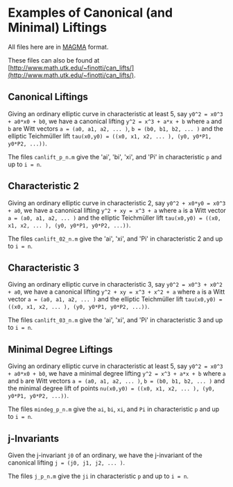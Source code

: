 # Examples of Canonical (and Minimal) Liftings

All files here are in [MAGMA](http://magma.maths.usyd.edu.au/magma/)
format.

These files can also be found at
[http://www.math.utk.edu/~finotti/can_lifts/](http://www.math.utk.edu/~finotti/can_lifts/). 


## Canonical Liftings

Giving an ordinary elliptic curve in characteristic at least 5, say
`y0^2 = x0^3 + a0*x0 + b0`, we have a canonical lifting `y^2 = x^3 +
a*x + b` where `a` and `b` are Witt vectors `a = (a0, a1, a2, ... )`,
`b = (b0, b1, b2, ... )` and the elliptic Teichmüller lift `tau(x0,y0)
= ((x0, x1, x2, ... ), (y0, y0*P1, y0*P2, ...))`.

The files `canlift_p_n.m` give the 'ai', 'bi', 'xi', and 'Pi' in
characteristic `p` and up to `i = n`.


## Characteristic 2

Giving an ordinary elliptic curve in characteristic 2, say `y0^2 +
x0*y0 = x0^3 + a0`, we have a canonical lifting `y^2 + xy = x^3 + a`
where `a` is a Witt vector `a = (a0, a1, a2, ... )` and the elliptic
Teichmüller lift `tau(x0,y0) = ((x0, x1, x2, ... ), (y0, y0*P1, y0*P2,
...))`.

The files `canlift_02_n.m` give the 'ai', 'xi', and 'Pi' in
characteristic 2 and up to `i = n`.


## Characteristic 3

Giving an ordinary elliptic curve in characteristic 3, say `y0^2 =
x0^3 + x0^2 + a0`, we have a canonical lifting `y^2 + xy = x^3 + x^2 +
a` where `a` is a Witt vector `a = (a0, a1, a2, ... )` and the
elliptic Teichmüller lift `tau(x0,y0) = ((x0, x1, x2, ... ), (y0,
y0*P1, y0*P2, ...))`.

The files `canlift_03_n.m` give the 'ai', 'xi', and 'Pi' in
characteristic 3 and up to `i = n`.


## Minimal Degree Liftings

Giving an ordinary elliptic curve in characteristic at least 5, say
`y0^2 = x0^3 + a0*x0 + b0`, we have a minimal degree lifting `y^2 =
x^3 + a*x + b` where `a` and `b` are Witt vectors `a = (a0, a1, a2,
... )`, `b = (b0, b1, b2, ... )` and the minimal degree lift of points
`nu(x0,y0) = ((x0, x1, x2, ... ), (y0, y0*P1, y0*P2, ...))`.

The files `mindeg_p_n.m` give the `ai`, `bi`, `xi`, and `Pi` in
characteristic `p` and up to `i = n`.


## j-Invariants

Given the j-invariant `j0` of an ordinary, we have the j-invariant of
the canonical lifting `j = (j0, j1, j2, ... )`.

The files `j_p_n.m` give the `ji` in characteristic `p` and up to `i =
n`.


